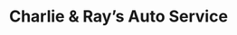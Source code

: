 ---
title: "Charlie & Ray’s Auto Service"
url: /essex/charlie-and-rays-auto-service/
shop: car repair
---